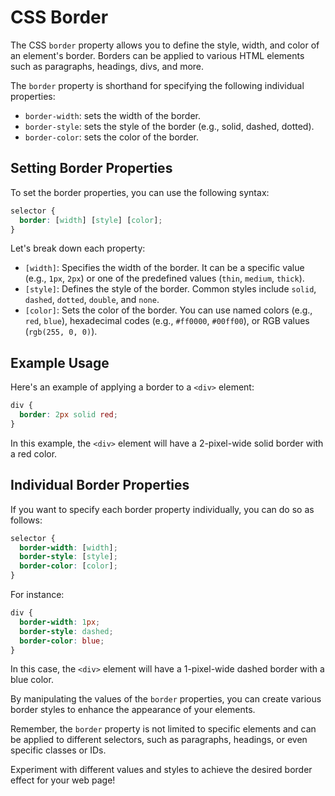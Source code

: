 
# CSS Border

The CSS `border` property allows you to define the style, width, and color of an element's border. Borders can be applied to various HTML elements such as paragraphs, headings, divs, and more.

The `border` property is shorthand for specifying the following individual properties:

- `border-width`: sets the width of the border.
- `border-style`: sets the style of the border (e.g., solid, dashed, dotted).
- `border-color`: sets the color of the border.

## Setting Border Properties

To set the border properties, you can use the following syntax:

```css
selector {
  border: [width] [style] [color];
}
```

Let's break down each property:

- `[width]`: Specifies the width of the border. It can be a specific value (e.g., `1px`, `2px`) or one of the predefined values (`thin`, `medium`, `thick`).
- `[style]`: Defines the style of the border. Common styles include `solid`, `dashed`, `dotted`, `double`, and `none`.
- `[color]`: Sets the color of the border. You can use named colors (e.g., `red`, `blue`), hexadecimal codes (e.g., `#ff0000`, `#00ff00`), or RGB values (`rgb(255, 0, 0)`).

## Example Usage

Here's an example of applying a border to a `<div>` element:

```css
div {
  border: 2px solid red;
}
```

In this example, the `<div>` element will have a 2-pixel-wide solid border with a red color.

## Individual Border Properties

If you want to specify each border property individually, you can do so as follows:

```css
selector {
  border-width: [width];
  border-style: [style];
  border-color: [color];
}
```

For instance:

```css
div {
  border-width: 1px;
  border-style: dashed;
  border-color: blue;
}
```

In this case, the `<div>` element will have a 1-pixel-wide dashed border with a blue color.

By manipulating the values of the `border` properties, you can create various border styles to enhance the appearance of your elements.

Remember, the `border` property is not limited to specific elements and can be applied to different selectors, such as paragraphs, headings, or even specific classes or IDs.

Experiment with different values and styles to achieve the desired border effect for your web page!

